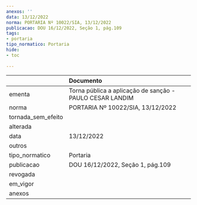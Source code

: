 ```yaml
---
anexos: ''
data: 13/12/2022
norma: PORTARIA Nº 10022/SIA, 13/12/2022
publicacao: DOU 16/12/2022, Seção 1, pág.109
tags:
- portaria
tipo_normatico: Portaria
hide: 
- toc 
 
---
```


|                    | Documento                                                |
|:-------------------|:---------------------------------------------------------|
| ementa             | Torna pública a aplicação de sanção - PAULO CESAR LANDIM |
| norma              | PORTARIA Nº 10022/SIA, 13/12/2022                        |
| tornada_sem_efeito |                                                          |
| alterada           |                                                          |
| data               | 13/12/2022                                               |
| outros             |                                                          |
| tipo_normatico     | Portaria                                                 |
| publicacao         | DOU 16/12/2022, Seção 1, pág.109                         |
| revogada           |                                                          |
| em_vigor           |                                                          |
| anexos             |                                                          |